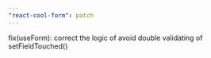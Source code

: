 ```yaml
---
"react-cool-form": patch
---
```


fix(useForm): correct the logic of avoid double validating of setFieldTouched()
